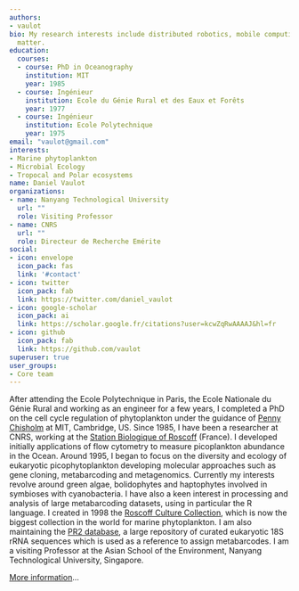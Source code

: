 ```yaml
---
authors:
- vaulot
bio: My research interests include distributed robotics, mobile computing and programmable
  matter.
education:
  courses:
  - course: PhD in Oceanography
    institution: MIT
    year: 1985
  - course: Ingénieur
    institution: Ecole du Génie Rural et des Eaux et Forêts
    year: 1977
  - course: Ingénieur
    institution: Ecole Polytechnique
    year: 1975
email: "vaulot@gmail.com"
interests:
- Marine phytoplankton
- Microbial Ecology
- Tropocal and Polar ecosystems
name: Daniel Vaulot
organizations:
- name: Nanyang Technological University
  url: ""
  role: Visiting Professor
- name: CNRS
  url: ""
  role: Directeur de Recherche Emérite
social:
- icon: envelope
  icon_pack: fas
  link: '#contact'
- icon: twitter
  icon_pack: fab
  link: https://twitter.com/daniel_vaulot
- icon: google-scholar
  icon_pack: ai
  link: https://scholar.google.fr/citations?user=kcwZqRwAAAAJ&hl=fr
- icon: github
  icon_pack: fab
  link: https://github.com/vaulot
superuser: true
user_groups:
- Core team
---
```


After attending the Ecole Polytechnique in Paris, the Ecole Nationale du Génie Rural and working as an engineer for a few years, I completed a PhD on the cell cycle regulation of phytoplankton under the guidance of [Penny Chisholm](https://www.crafoordprize.se/press_release/the-crafoord-prize-in-biosciences-2019) at MIT, Cambridge, US.  Since 1985, I have been a researcher at CNRS, working at the [Station Biologique of Roscoff](http://www.sb-roscoff.fr/en) (France). I developed initially applications of flow cytometry to measure picoplankton abundance in the Ocean.  Around 1995, I began to focus on the diversity and ecology of eukaryotic picophytoplankton developing molecular approaches such as gene cloning, metabarcoding and metagenomics.  Currently my interests revolve around green algae, bolidophytes and haptophytes involved in symbioses with cyanobacteria.  I have also a keen interest in processing and analysis of large metabarcoding datasets, using in particular the R language. I created in 1998 the [Roscoff Culture Collection](http://www.roscoff-culture-collection.org/), which is now the biggest collection in the world for marine phytoplankton. I am also maintaining the [PR2 database](https://github.com/pr2database), a large repository of curated eukaryotic 18S rRNA sequences which is used as a reference to assign metabarcodes.  I am a visiting Professor at the Asian School of the Environment, Nanyang Technological University, Singapore.

[More information](https://vaulot.netlify.com/)...
